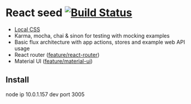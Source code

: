 # React seed [![Build Status](https://travis-ci.org/badsyntax/react-seed.svg?branch=master)](https://travis-ci.org/badsyntax/react-seed)


* [Local CSS](https://github.com/webpack/css-loader#local-scope)
* Karma, mocha, chai & sinon for testing with mocking examples
* Basic flux architecture with app actions, stores and example web API usage
* React router ([feature/react-router](https://github.com/badsyntax/react-seed/tree/feature/react-router))
* Material UI ([feature/material-ui](https://github.com/badsyntax/react-seed/tree/feature/material-ui))

## Install

node ip 10.0.1.157
dev port 3005



